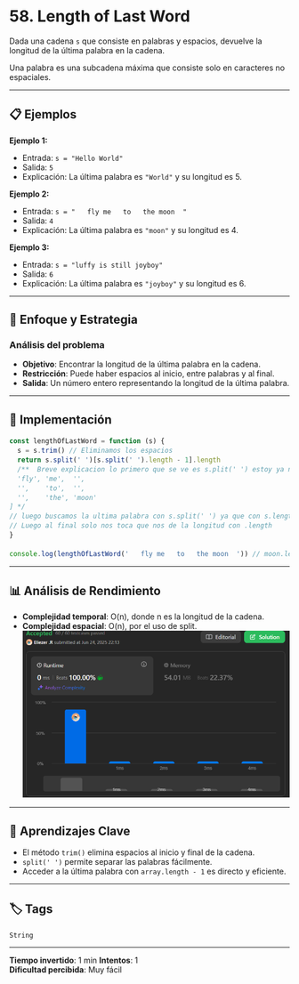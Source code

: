 # 58. Length of Last Word

Dada una cadena `s` que consiste en palabras y espacios, devuelve la longitud de la última palabra en la cadena.

Una palabra es una subcadena máxima que consiste solo en caracteres no espaciales.

---

## 📋 Ejemplos

**Ejemplo 1:**

- Entrada: `s = "Hello World"`
- Salida: `5`
- Explicación: La última palabra es `"World"` y su longitud es 5.

**Ejemplo 2:**

- Entrada: `s = "   fly me   to   the moon  "`
- Salida: `4`
- Explicación: La última palabra es `"moon"` y su longitud es 4.

**Ejemplo 3:**

- Entrada: `s = "luffy is still joyboy"`
- Salida: `6`
- Explicación: La última palabra es `"joyboy"` y su longitud es 6.

---

## 💭 Enfoque y Estrategia

### Análisis del problema

- **Objetivo**: Encontrar la longitud de la última palabra en la cadena.
- **Restricción**: Puede haber espacios al inicio, entre palabras y al final.
- **Salida**: Un número entero representando la longitud de la última palabra.

---

## 🔧 Implementación

```js
const lengthOfLastWord = function (s) {
  s = s.trim() // Eliminamos los espacios
  return s.split(' ')[s.split(' ').length - 1].length
  /**  Breve explicacion lo primero que se ve es s.plit(' ') estoy ya nos da una cadena como esta  [
  'fly', 'me',  '',
  '',    'to',  '',
  '',    'the', 'moon'
] */
// luego buscamos la ultima palabra con s.split(' ') ya que con s.length lo que estamos haciendo es cojer la longitud del string entero y no es lo que queremos, luego s.plit(' ').length - 1 no da la ultima posicion gracias al .length - 1
// Luego al final solo nos toca que nos de la longitud con .length
}

console.log(lengthOfLastWord('   fly me   to   the moon  ')) // moon.length = 4
```

---

## 📊 Análisis de Rendimiento

- **Complejidad temporal**: O(n), donde n es la longitud de la cadena.
- **Complejidad espacial**: O(n), por el uso de split.
![rendimiento](./public/rendimiento.png)

---

## 🎯 Aprendizajes Clave

- El método `trim()` elimina espacios al inicio y final de la cadena.
- `split(' ')` permite separar las palabras fácilmente.
- Acceder a la última palabra con `array.length - 1` es directo y eficiente.

---

## 🏷️ Tags

`String` 

---

**Tiempo invertido**: 1 min
**Intentos**: 1  
**Dificultad percibida**: Muy fácil